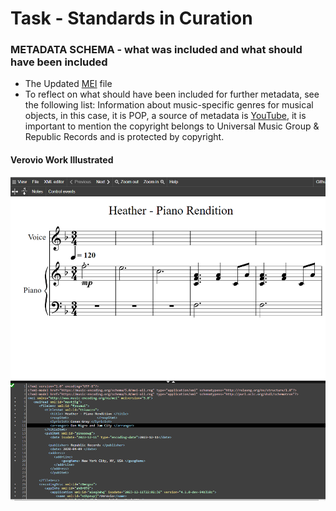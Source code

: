 # Task - Standards in Curation
### METADATA SCHEMA - what was included and what should have been included 
* The Updated [MEI](JS/Heatherfullscore(2).mei) file
* To reflect on what should have been included for further metadata, see the following list: 
Information about music-specific genres for musical objects, in this case, it is POP, a source of metadata is [YouTube](https://youtu.be/24u3NoPvgMw?feature=shared), it is important to mention the copyright belongs to Universal Music Group & Republic Records	and is protected by copyright.

       
#### Verovio Work Illustrated
![Alt Text](IMAGES/thumbnail_image.png) 



